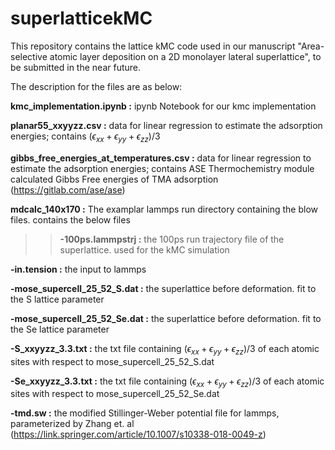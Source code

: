 # superlatticekMC
This repository contains the lattice kMC code used in our manuscript "Area-selective atomic layer deposition on a 2D monolayer lateral superlattice", to be submitted in the near future.

The description for the files are as below:

**kmc_implementation.ipynb  :** ipynb Notebook for our kmc implementation

**planar55_xxyyzz.csv :** data for linear regression to estimate the adsorption energies; contains $\mathrm(\epsilon_{xx} + \epsilon_{yy} + \epsilon_{zz})/3$ 

**gibbs_free_energies_at_temperatures.csv  :** data for linear regression to estimate the adsorption energies; contains ASE Thermochemistry module calculated Gibbs Free energies of TMA adsorption (https://gitlab.com/ase/ase)
  
**mdcalc_140x170 :** The examplar lammps run directory containing the blow files. contains the below files
>>**-100ps.lammpstrj :** the 100ps run trajectory file of the superlattice. used for the kMC simulation

**-in.tension :** the input to lammps

**-mose_supercell_25_52_S.dat :** the superlattice before deformation. fit to the S lattice parameter

**-mose_supercell_25_52_Se.dat :** the superlattice before deformation. fit to the Se lattice parameter

**-S_xxyyzz_3.3.txt :** the txt file containing $\mathrm(\epsilon_{xx} + \epsilon_{yy} + \epsilon_{zz})/3$ of each atomic sites with respect to mose_supercell_25_52_S.dat 

**-Se_xxyyzz_3.3.txt :** the txt file containing $\mathrm(\epsilon_{xx} + \epsilon_{yy} + \epsilon_{zz})/3$ of each atomic sites with respect to mose_supercell_25_52_Se.dat 

**-tmd.sw :** the modified Stillinger-Weber potential file for lammps, parameterized by Zhang et. al (https://link.springer.com/article/10.1007/s10338-018-0049-z)
